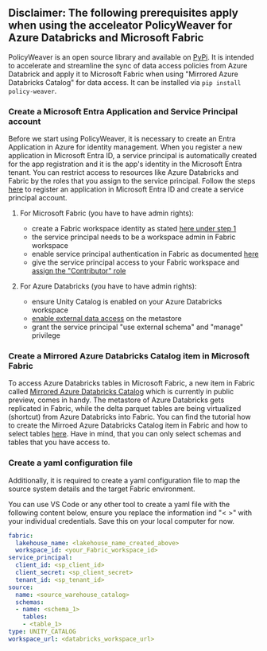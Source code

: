 ## Disclaimer: The following prerequisites apply when using the acceleator PolicyWeaver for Azure Databricks and Microsoft Fabric

PolicyWeaver is an open source library and available on [PyPi](https://pypi.org/project/policy-weaver/). It is intended to accelerate and streamline the sync of data access policies from Azure Databrick and apply it to Microsoft Fabric when using "Mirrored Azure Databricks Catalog" for data access. It can be installed via `pip install policy-weaver`.

### Create a Microsoft Entra Application and Service Principal account
Before we start using PolicyWeaver, it is necessary to create an Entra Application in Azure for identity management. When you register a new application in Microsoft Entra ID, a service principal is automatically created for the app registration and it is the app's identity in the Microsoft Entra tenant. You can restrict access to resources like Azure Databricks and Fabric by the roles that you assign to the service principal. Follow the steps [here](https://learn.microsoft.com/en-us/entra/identity-platform/howto-create-service-principal-portal) to register an application in Microsoft Entra ID and create a service principal account. 


1. For Microsoft Fabric (you have to have admin rights): 
    - create a Fabric workspace identity as stated [here under step 1](https://learn.microsoft.com/en-us/fabric/security/workspace-identity-authenticate#step-1-create-the-workspace-identity)
    - the service principal needs to be a workspace admin in Fabric workspace
    - enable service principal authentication in Fabric as documented [here](https://learn.microsoft.com/en-us/fabric/admin/enable-service-principal-admin-apis)
    - give the service principal access to your Fabric workspace and [assign the "Contributor" role](https://learn.microsoft.com/en-us/fabric/fundamentals/give-access-workspaces)

  2. For Azure Databricks (you have to have admin rights):
      - ensure Unity Catalog is enabled on your Azure Databricks workspace
      -  [enable external data access](https://learn.microsoft.com/en-us/azure/databricks/external-access/admin#enable-external-data-access-on-the-metastore) on the metastore
      - grant the service principal "use external schema" and "manage" privilege

### Create a Mirrored Azure Databricks Catalog item in Microsoft Fabric
To access Azure Databricks tables in Microsoft Fabric, a new item in Fabric called [Mirrored Azure Databricks Catalog](https://learn.microsoft.com/en-us/fabric/database/mirrored-database/azure-databricks) which is currently in public preview, comes in handy. The metastore of Azure Databricks gets replicated in Fabric, while the delta parquet tables are being virtualized (shortcut) from Azure Databricks into Fabric. You can find the tutorial how to create the Mirroed Azure Databricks Catalog item in Fabric and how to select tables [here](https://learn.microsoft.com/en-us/fabric/database/mirrored-database/azure-databricks-tutorial#create-a-mirrored-database-from-azure-databricks). Have in mind, that you can only select schemas and tables that you have access to.



### Create a yaml configuration file
Additionally, it is required to create a yaml configuration file to map the source system details and the target Fabric environment.

You can use VS Code or any other tool to create a yaml file with the following content below, ensure you replace the information ind "< >" with your individual credentials. Save this on your local computer for now. 


```yml
fabric:
  lakehouse_name: <lakehouse_name_created_above>
  workspace_id: <your_Fabric_workspace_id>
service_principal:
  client_id: <sp_client_id>
  client_secret: <sp_client_secret>
  tenant_id: <sp_tenant_id>
source:
  name: <source_warehouse_catalog>
  schemas:
  - name: <schema_1>
    tables:
    - <table_1>
type: UNITY_CATALOG
workspace_url: <databricks_workspace_url>
```